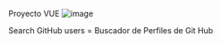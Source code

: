 Proyecto  VUE
![image](https://user-images.githubusercontent.com/99897595/172464373-28788f4d-ccea-40ec-a8e9-c43e325f268d.png)

Search GitHub users = Buscador de Perfiles de Git Hub

